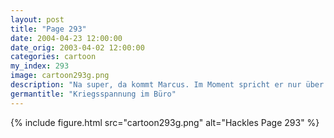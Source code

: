 ```yaml
---
layout: post
title: "Page 293"
date: 2004-04-23 12:00:00
date_orig: 2003-04-02 12:00:00
categories: cartoon
my_index: 293
image: cartoon293g.png
description: "Na super, da kommt Marcus. Im Moment spricht er nur über die neusten Bombardierungen Iraks Hey, Verlierer! Habt ihr gehört - Aua Wofür war das denn Präventivschlag Marcus Pete Percy Katrina Vittles"
germantitle: "Kriegsspannung im Büro"
---
```


{% include figure.html src="cartoon293g.png" alt="Hackles Page 293"  %}
